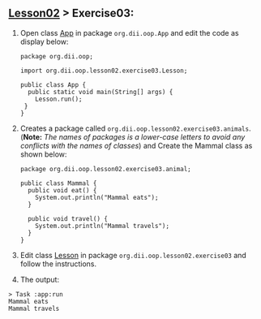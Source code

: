 ## [Lesson02](index.md) > Exercise03:

1. Open class [App](../../app/src/main/java/org/dii/oop/App.java) in package `org.dii.oop.App` and edit the code as display below: 
   ```
   package org.dii.oop;

   import org.dii.oop.lesson02.exercise03.Lesson;

   public class App {
     public static void main(String[] args) {
       Lesson.run();
    }
   }
   ```

2. Creates a package called `org.dii.oop.lesson02.exercise03.animals`. (**Note:** *The names of packages is a lower-case letters to avoid any conflicts with the names of classes*) and Create the Mammal class as shown below:
     ```
     package org.dii.oop.lesson02.exercise03.animal;

     public class Mammal {
       public void eat() {
         System.out.println("Mammal eats");
       }
    
       public void travel() {
         System.out.println("Mammal travels");
       }
     }

     ```


3. Edit class  [Lesson](../../app/src/main/java/org/dii/oop/lesson02/exercise03/Lesson.java) in package `org.dii.oop.lesson02.exercise03` and follow the instructions.


4. The output:
```
> Task :app:run
Mammal eats
Mammal travels
```